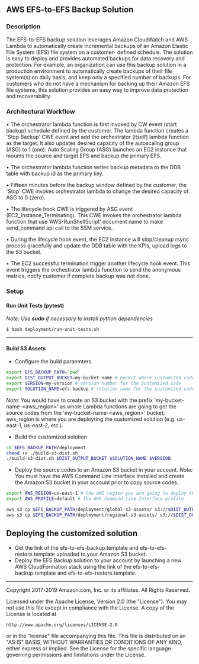 ## AWS EFS-to-EFS Backup Solution

### Description
The EFS-to-EFS backup solution leverages Amazon CloudWatch and AWS Lambda to
automatically create incremental backups of an Amazon Elastic File System (EFS) file system on a customer-
defined schedule. The solution is easy to deploy and provides automated backups for data
recovery and protection. For example, an organization can use this backup solution in a
production environment to automatically create backups of their file system(s) on daily basis,
and keep only a specified number of backups. For customers who do not have a mechanism
for backing up their Amazon EFS file systems, this solution provides an easy way to improve
data protection and recoverability.

### Architectural Workflow
•	The orchestrator lambda function is first invoked by CW event (start backup) schedule defined by the customer. The lambda function creates a 'Stop Backup' CWE event and add the orchestrator (itself) lambda function as the target. It also updates desired capacity of the autoscaling group (ASG) to 1 (one). Auto Scaling Group (ASG) launches an EC2 instance that mounts the source and target EFS and backup the primary EFS.

•	The orchestrator lambda function writes backup metadata to the DDB table with backup id as the primary key.

•	Fifteen minutes before the backup window defined by the customer, the 'Stop' CWE invokes orchestrator lambda to change the desired capacity of ASG to 0 (zero).

•	The lifecycle hook CWE is triggered by ASG event (EC2_Instance_Terminating). This CWE invokes the orchestrator lambda function that use ‘AWS-RunShellScript’ document name to make send_command api call to the SSM service.

•	During the lifecycle hook event, the EC2 instance will stop/cleanup rsync process gracefully and update the DDB table with the KPIs, upload logs to the S3 bucket.

•	The EC2 successful termination trigger another lifecycle hook event. This event triggers the orchestrator lambda function to send the anonymous metrics, notify customer if complete backup was not done.

### Setup

#### Run Unit Tests (pytest)
*Note: Use **sudo** if necessary to install python dependencies*

```bash
$ bash deployment/run-unit-tests.sh
```
***

#### Build S3 Assets

* Configure the build paraemters.
```bash
export EFS_BACKUP_PATH=`pwd`
export DIST_OUTPUT_BUCKET=my-bucket-name # bucket where customized code will reside
export VERSION=my-version # version number for the customized code
export SOLUTION_NAME=efs-backup # solution name for the customized code
```
_Note:_ You would have to create an S3 bucket with the prefix 'my-bucket-name-<aws_region>' as whole Lambda functions are going to get the source codes from the 'my-bucket-name-<aws_region>' bucket; aws_region is where you are deployting the customized solution (e.g. us-east-1, us-east-2, etc.).

* Build the customized solution
```bash
cd $EFS_BACKUP_PATH/deployment
chmod +x ./build-s3-dist.sh
./build-s3-dist.sh $DIST_OUTPUT_BUCKET $SOLUTION_NAME $VERSION
```

* Deploy the source codes to an Amazon S3 bucket in your account. _Note:_ You must have the AWS Command Line Interface installed and create the Amazon S3 bucket in your account prior to copy source codes.
```bash
export AWS_REGION=us-east-1 # the AWS region you are going to deploy the solution in your account.
export AWS_PROFILE=default # the AWS Command Line Interface profile

aws s3 cp $EFS_BACKUP_PATH/deployment/global-s3-assets/ s3://$DIST_OUTPUT_BUCKET-$AWS_REGION/$SOLUTION_NAME/$VERSION/ --recursive --acl bucket-owner-full-control --profile $AWS_PROFILE
aws s3 cp $EFS_BACKUP_PATH/deployment/regional-s3-assets/ s3://$DIST_OUTPUT_BUCKET-$AWS_REGION/$SOLUTION_NAME/$VERSION/ --recursive --acl bucket-owner-full-control --profile $AWS_PROFILE
```

## Deploying the customized solution
* Get the link of the efs-to-efs-backup.template and efs-to-efs-restore.template uploaded to your Amazon S3 bucket.
* Deploy the EFS Backup solution to your account by launching a new AWS CloudFormation stack using the link of the efs-to-efs-backup.template and efs-to-efs-restore.template.
***

Copyright 2017-2019 Amazon.com, Inc. or its affiliates. All Rights Reserved.

Licensed under the Apache License, Version 2.0 (the "License"). You may not use this file except in compliance with the License. A copy of the License is located at

    http://www.apache.org/licenses/LICENSE-2.0

or in the "license" file accompanying this file. This file is distributed on an "AS IS" BASIS, WITHOUT WARRANTIES OR CONDITIONS OF ANY KIND, either express or implied. See the License for the specific language governing permissions and limitations under the License.